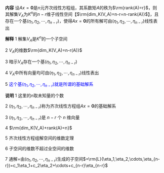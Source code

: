 **内容**
设$Ax=\mathbf0$是$n$元齐次线性方程组，其系数矩$A$的秩为$\rm{rank(A)=r}$，则其解集$V_A$为$K^n$的$n-r$维子线性空间【$\rm{dim_K(V_A)=n-r=n-rank(A)}$】，且存在一个基$(\eta_1,\eta_2,\cdots,\eta_{n-r})$，使得$Ax=\mathbf0$的所有解可由$(\eta_1,\eta_2,\cdots,\eta_{n-r})$线性表出

**解释**
1 解集$V_A$是$K^n$的一个子空间

2 $V_A$的维数$\rm{dim_K(V_A)=n-r(A)}$

3 暗示$V_A$存在一个基$(\eta_1,\eta_2,\cdots,\eta_{n-r})$

4 $V_A$中所有向量均可由$(\eta_1,\eta_2,\cdots,\eta_{n-r})$线性表出

5 <font color=blue>这个基$(\eta_1,\eta_2,\cdots,\eta_{n-r})$就是所谓的基础解系</font>

**说明**
1 这里的$n$取未知量的个数

2 $(\eta_1,\eta_2,\cdots,\eta_{n-r})$称为齐次线性方程组$Ax=\mathbf0$的基础解系

3 $(\eta_1,\eta_2,\cdots,\eta_{n-r})$是 $n-r$ 个 $n$ 维向量

4 $\rm{dim_K(V_A)+rank(A)=n}$

5 齐次线性方程组解空间的维数定理

6 子空间的维数不超过全空间的维数

7 通解$=$由$(\eta_1,\eta_2,\cdots,\eta_{n-r})$生成的子空间$=\rm{L}(\eta_1,\eta_2,\cdots,\eta_{n-r})=c_1\eta_1+c_2\eta_2+\cdots+c_{n-r}\eta_{n-r}$
